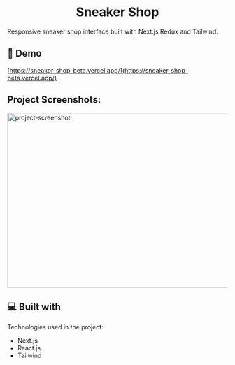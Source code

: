 <h1 align="center" id="title">Sneaker Shop</h1>

<p id="description">Responsive sneaker shop interface built with Next.js Redux and Tailwind.</p>

<h2>🚀 Demo</h2>

[https://sneaker-shop-beta.vercel.app/](https://sneaker-shop-beta.vercel.app/)

<h2>Project Screenshots:</h2>

<img align="center" src="https://i.hizliresim.com/6ocq0vw.png" alt="project-screenshot" width="600" height="400/">

  
  
<h2>💻 Built with</h2>

Technologies used in the project:

*   Next.js
*   React.js
*   Tailwind
